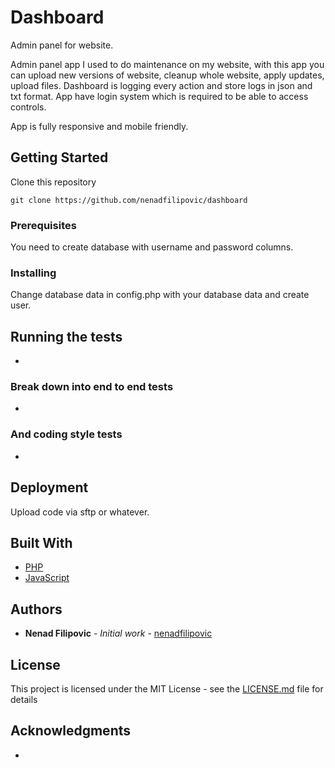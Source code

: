 # Dashboard

Admin panel for website.

Admin panel app I used to do maintenance on my website, with this app you can upload new versions of website, cleanup whole website, apply updates, upload files.
Dashboard is logging every action and store logs in json and txt format.
App have login system which is required to be able to access controls.

App is fully responsive and mobile friendly.

## Getting Started

Clone this repository

```
git clone https://github.com/nenadfilipovic/dashboard
```

### Prerequisites

You need to create database with username and password columns.

### Installing

Change database data in config.php with your database data and create user.

## Running the tests

-

### Break down into end to end tests

-

### And coding style tests

-

## Deployment

Upload code via sftp or whatever.

## Built With

* [PHP](https://www.php.net/)
* [JavaScript](https://www.ecma-international.org/)

## Authors

* **Nenad Filipovic** - *Initial work* - [nenadfilipovic](https://github.com/nenadfilipovic)

## License

This project is licensed under the MIT License - see the [LICENSE.md](LICENSE.md) file for details

## Acknowledgments

-
